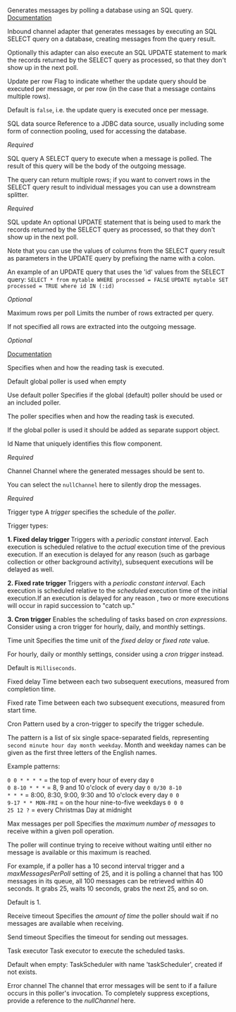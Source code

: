 
Generates messages by polling a database using an SQL query.
<a href="http://docs.spring.io/spring-integration/docs/2.2.x/reference/html/jdbc.html#jdbc-inbound-channel-adapter" target="_blank">Documentation</a>

Inbound channel adapter that generates messages by executing an SQL SELECT query on a database, creating messages from the query result.

Optionally this adapter can also execute an SQL UPDATE statement to mark the records returned by the SELECT query as processed, so that they don't show up in the next poll.


Update per row
Flag to indicate whether the update query should be executed per message, or per row (in the case that a message contains multiple rows).

Default is <code>false</code>, i.e. the update query is executed once per message.


SQL data source
Reference to a JDBC data source, usually including some form of connection pooling, used for accessing the database.

<i>Required</i>


SQL query
A SELECT query to execute when a message is polled. The result of this query will be the body of the outgoing message.

The query can return multiple rows; if you want to convert rows in the SELECT query result to individual messages you can use a downstream splitter.

<i>Required</i>


SQL update
An optional UPDATE statement that is being used to mark the records returned by the SELECT query as processed, so that they don't show up in the next poll.

Note that you can use the values of columns from the SELECT query result as parameters in the UPDATE query by prefixing the name with a colon.

An example of an UPDATE query that uses the 'id' values from the SELECT query:
<code>SELECT * from mytable WHERE processed = FALSE</code>
<code>UPDATE mytable SET processed = TRUE where id IN (:id)</code>

<i>Optional</i>


Maximum rows per poll
Limits the number of rows extracted per query.

If not specified all rows are extracted into the outgoing message.

<i>Optional</i>


<a href="http://docs.spring.io/spring-integration/docs/2.1.x/reference/html/messaging-endpoints-chapter.html#endpoint-namespace" target="_blank">Documentation</a>

Specifies when and how the reading task is executed.

Default global poller is used when empty


Use default poller
Specifies if the global (default) poller should be used or an included poller.

The poller specifies when and how the reading task is executed.

If the global poller is used it should be added as separate support object.


Id
Name that uniquely identifies this flow component.

<i>Required</i>


Channel
Channel where the generated messages should be sent to.

You can select the <code>nullChannel</code> here to silently drop the messages.

<i>Required</i>


Trigger type
A <i>trigger</i> specifies the schedule of the <i>poller</i>.

Trigger types:

<b>1. Fixed delay trigger </b>
Triggers with a <i>periodic constant interval</i>. Each execution is scheduled relative to the <i>actual</i> execution time of the previous execution. If an execution is delayed for any reason (such as garbage collection or other background activity), subsequent executions will be delayed as well. 

<b>2. Fixed rate trigger</b>
Triggers with a <i>periodic constant interval</i>. Each execution is scheduled relative to the <i>scheduled</i> execution time of the initial execution.If an execution is delayed for any reason , two or more executions will occur in rapid succession to "catch up."

<b>3. Cron trigger</b>
Enables the scheduling of tasks based on <i>cron expressions</i>.  Consider using a cron trigger for hourly, daily, and monthly settings. 



Time unit
Specifies the time unit of the <i>fixed delay</i> or <i>fixed rate</i> value.

For hourly, daily or monthly settings, consider using a <i>cron trigger</i> instead.

Default is <code>Milliseconds</code>.


Fixed delay
Time between each two subsequent executions, measured from completion time.


Fixed rate
Time between each two subsequent executions, measured from start time.


Cron
Pattern used by a cron-trigger to specify the trigger schedule.

The pattern is a list of six single space-separated fields, representing <code>second minute hour day month weekday</code>. Month and weekday names can be given as the first three letters of the English names.

Example patterns:

<code>0 0 * * * *</code> = the top of every hour of every day
<code>0 0 8-10 * * *</code> = 8, 9 and 10 o'clock of every day
<code>0 0/30 8-10 * * *</code> = 8:00, 8:30, 9:00, 9:30 and 10 o'clock every day
<code>0 0 9-17 * * MON-FRI</code> = on the hour nine-to-five weekdays
<code>0 0 0 25 12 ?</code> = every Christmas Day at midnight


Max messages per poll
Specifies the <i>maximum number of messages</i> to receive within a given poll operation. 

The poller will continue trying to receive without waiting until either no message is available or this maximum is reached.

For example, if a poller has a 10 second interval trigger and a <i>maxMessagesPerPoll</i> setting of 25, and it is polling a channel that has 100 messages in its queue, all 100 messages can be retrieved within 40 seconds. It grabs 25, waits 10 seconds, grabs the next 25, and so on. 

Default is 1.



Receive timeout
Specifies the <i>amount of time</i> the poller should wait if no messages are available when receiving.


Send timeout
Specifies the timeout for sending out messages.


Task executor
Task executor to execute the scheduled tasks. 

Default when empty: TaskScheduler with name 'taskScheduler', created if not exists.


Error channel
The channel that error messages will be sent to if a failure occurs in this poller's invocation. To completely suppress exceptions, provide a reference to the <i>nullChannel</i> here.

